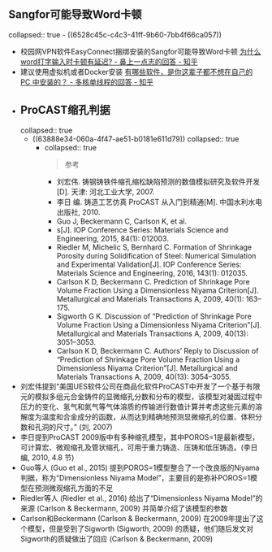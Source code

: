 ## Sangfor可能导致Word卡顿
collapsed:: true
	- ((6528c45c-c4c3-41ff-9b60-7bb4f66ca057))
- 校园网VPN软件EasyConnect捆绑安装的Sangfor可能导致Word卡顿 [为什么word打字输入时卡顿有延迟? - 鼻上一点志的回答 - 知乎](https://www.zhihu.com/question/433858568/answer/3142671606)
- 建议使用虚拟机或者Docker安装 [有哪些软件，是你这辈子都不想在自己的 PC 中安装的？ - 多核单线程的回答 - 知乎](https://www.zhihu.com/question/397608193/answer/2985757744)
- ## ProCAST缩孔判据
  collapsed:: true
	- ((63888e34-060a-4f47-ae51-b0181e611d79))
	  collapsed:: true
		- collapsed:: true
		  >参考
			- 刘宏伟. 铸钢铸铁件缩孔缩松缺陷预测的数值模拟研究及软件开发[D]. 天津: 河北工业大学, 2007.
			- 李日 编. 铸造工艺仿真 ProCAST 从入门到精通[M]. 中国水利水电出版社, 2010.
			- Guo J, Beckermann C, Carlson K, et al.
			- s[J]. IOP Conference Series: Materials Science and Engineering, 2015, 84(1): 012003.
			- Riedler M, Michelic S, Bernhard C. Formation of Shrinkage Porosity during Solidification of Steel: Numerical Simulation and Experimental Validation[J]. IOP Conference Series: Materials Science and Engineering, 2016, 143(1): 012035.
			- Carlson K D, Beckermann C. Prediction of Shrinkage Pore Volume Fraction Using a Dimensionless Niyama Criterion[J]. Metallurgical and Materials Transactions A, 2009, 40(1): 163–175.
			- Sigworth G K. Discussion of “Prediction of Shrinkage Pore Volume Fraction Using a Dimensionless Niyama Criterion”[J]. Metallurgical and Materials Transactions A, 2009, 40(13): 3051–3053.
			- Carlson K D, Beckermann C. Authors’ Reply to Discussion of “Prediction of Shrinkage Pore Volume Fraction Using a Dimensionless Niyama Criterion”[J]. Metallurgical and Materials Transactions A, 2009, 40(13): 3054–3055.
- 刘宏伟提到“美国UES软件公司在商品化软件ProCAST中开发了一个基于有限元的模拟多组元合金铸件的显微缩孔分数和分布的模型，该模型对凝固过程中压力的变化、氢气和氮气等气体溶质的传输进行数值计算并考虑这些元素的溶解度为温度和合金成分的函数，从而达到精确地预测显微缩孔的位置、体积分数和孔洞的尺寸。” (刘, 2007)
- 李日提到ProCAST 2009版中有多种缩孔模型，其中POROS=1是最新模型，可计算宏、微观缩孔及管状缩孔，可用于重力铸造、压铸和低压铸造。(李日 编, 2010, 4.8 节)
- Guo等人 (Guo et al., 2015) 提到POROS=1模型整合了一个改良版的Niyama判据，称为“Dimensionless Niyama Model”，主要目的是弥补POROS=1模型在预测微观缩孔方面的不足
- Riedler等人 (Riedler et al., 2016) 给出了“Dimensionless Niyama Model”的来源 (Carlson & Beckermann, 2009) 并简单介绍了该模型的参数
- Carlson和Beckermann (Carlson & Beckermann, 2009) 在2009年提出了这个模型，但是受到了Sigworth (Sigworth, 2009) 的质疑，他们随后发文对Sigworth的质疑做出了回应 (Carlson & Beckermann, 2009)